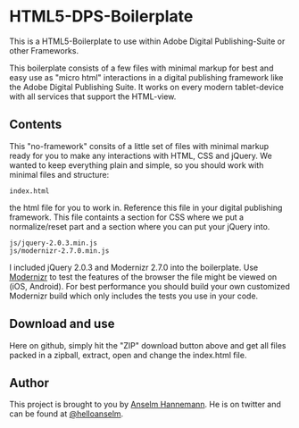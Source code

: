 HTML5-DPS-Boilerplate
=====================

This is a HTML5-Boilerplate to use within Adobe Digital Publishing-Suite or other Frameworks.

This boilerplate consists of a few files with minimal markup for best and easy use as "micro html" interactions in a digital publishing framework like the Adobe Digital Publishing Suite. It works on every modern tablet-device with all services that support the HTML-view.


Contents
--------

This "no-framework" consits of a little set of files with minimal markup ready for you to make any interactions with HTML, CSS and jQuery. We wanted to keep everything plain and simple, so you should work with minimal files and structure:

	index.html

the html file for you to work in. Reference this file in your digital publishing framework.
This file containts a section for CSS where we put a normalize/reset part and a section where you can put your jQuery into.

	js/jquery-2.0.3.min.js
	js/modernizr-2.7.0.min.js

I included jQuery 2.0.3 and Modernizr 2.7.0 into the boilerplate. Use [Modernizr](http://modernizr.com) to test the features of the browser the file might be viewed on (iOS, Android). For best performance you should build your own customized Modernizr build which only includes the tests you use in your code.


Download and use
----------------

Here on github, simply hit the "ZIP" download button above and get all files packed in a zipball, extract, open and change the index.html file.


Author
-------

This project is brought to you by [Anselm Hannemann](http://helloanselm.com/).
He is on twitter and can be found at [@helloanselm](https://twitter.com/helloanselm).